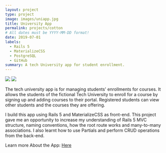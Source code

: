 ```yaml
---
layout: project
type: project
image: images/uniapp.jpg
title: University App
permalink: projects/cotton
# All dates must be YYYY-MM-DD format!
date: 2019-07-01
labels:
  - Rails 5
  - MaterializeCSS
  - PostgreSQL
  - GitHub
summary: A tech University app for student enrollment.
---
```


<img class="ui image" src="{{ site.baseurl }}/images/uniapp2.jpg">
<img class="ui image" src="{{ site.baseurl }}/images/uniapp1.jpg">

The tech university app is for managing students' enrollments for courses. It allows the students of the fictional Tech University to enroll for a course by signing up and adding courses to their portal. Registered students can view other students and the courses they are offering. 

I build this app using Rails 5 and MaterializeCSS as front-end. This project gave me an opportunity to increase my understanding of Rails 5 MVC structure, naming conventions, how the root route works and many-to-many associations. I also learnt how to use Partials and perform CRUD operations from the back-end.


Learn more About the App: <a href="https://github.com/PJMantoss/univ_app"><i class="large github icon "></i>Here</a>

